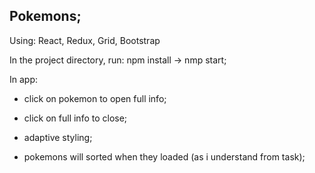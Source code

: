 ## Pokemons;

Using: React, Redux, Grid, Bootstrap

In the project directory, run: npm install -> nmp start;

In app: 
  - click on pokemon to open full info;
  - click on full info to close;
  
  - adaptive styling;
  - pokemons will sorted when they loaded (as i understand from task);